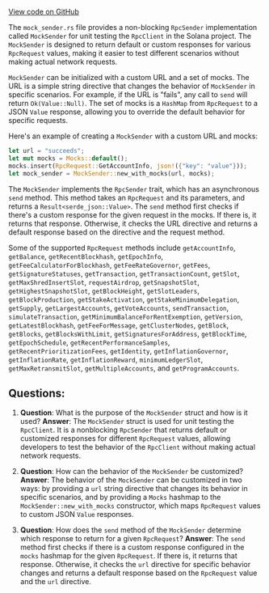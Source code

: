 
[View code on GitHub](https://github.com/solana-labs/solana/blob/master/rpc-client/src/mock_sender.rs)

The `mock_sender.rs` file provides a non-blocking `RpcSender` implementation called `MockSender` for unit testing the `RpcClient` in the Solana project. The `MockSender` is designed to return default or custom responses for various `RpcRequest` values, making it easier to test different scenarios without making actual network requests.

`MockSender` can be initialized with a custom URL and a set of mocks. The URL is a simple string directive that changes the behavior of `MockSender` in specific scenarios. For example, if the URL is "fails", any call to `send` will return `Ok(Value::Null)`. The set of mocks is a `HashMap` from `RpcRequest` to a JSON `Value` response, allowing you to override the default behavior for specific requests.

Here's an example of creating a `MockSender` with a custom URL and mocks:

```rust
let url = "succeeds";
let mut mocks = Mocks::default();
mocks.insert(RpcRequest::GetAccountInfo, json!({"key": "value"}));
let mock_sender = MockSender::new_with_mocks(url, mocks);
```

The `MockSender` implements the `RpcSender` trait, which has an asynchronous `send` method. This method takes an `RpcRequest` and its parameters, and returns a `Result<serde_json::Value>`. The `send` method first checks if there's a custom response for the given request in the mocks. If there is, it returns that response. Otherwise, it checks the URL directive and returns a default response based on the directive and the request method.

Some of the supported `RpcRequest` methods include `getAccountInfo`, `getBalance`, `getRecentBlockhash`, `getEpochInfo`, `getFeeCalculatorForBlockhash`, `getFeeRateGovernor`, `getFees`, `getSignatureStatuses`, `getTransaction`, `getTransactionCount`, `getSlot`, `getMaxShredInsertSlot`, `requestAirdrop`, `getSnapshotSlot`, `getHighestSnapshotSlot`, `getBlockHeight`, `getSlotLeaders`, `getBlockProduction`, `getStakeActivation`, `getStakeMinimumDelegation`, `getSupply`, `getLargestAccounts`, `getVoteAccounts`, `sendTransaction`, `simulateTransaction`, `getMinimumBalanceForRentExemption`, `getVersion`, `getLatestBlockhash`, `getFeeForMessage`, `getClusterNodes`, `getBlock`, `getBlocks`, `getBlocksWithLimit`, `getSignaturesForAddress`, `getBlockTime`, `getEpochSchedule`, `getRecentPerformanceSamples`, `getRecentPrioritizationFees`, `getIdentity`, `getInflationGovernor`, `getInflationRate`, `getInflationReward`, `minimumLedgerSlot`, `getMaxRetransmitSlot`, `getMultipleAccounts`, and `getProgramAccounts`.
## Questions: 
 1. **Question**: What is the purpose of the `MockSender` struct and how is it used?
   **Answer**: The `MockSender` struct is used for unit testing the `RpcClient`. It is a nonblocking `RpcSender` that returns default or customized responses for different `RpcRequest` values, allowing developers to test the behavior of the `RpcClient` without making actual network requests.

2. **Question**: How can the behavior of the `MockSender` be customized?
   **Answer**: The behavior of the `MockSender` can be customized in two ways: by providing a `url` string directive that changes its behavior in specific scenarios, and by providing a `Mocks` hashmap to the `MockSender::new_with_mocks` constructor, which maps `RpcRequest` values to custom JSON `Value` responses.

3. **Question**: How does the `send` method of the `MockSender` determine which response to return for a given `RpcRequest`?
   **Answer**: The `send` method first checks if there is a custom response configured in the `mocks` hashmap for the given `RpcRequest`. If there is, it returns that response. Otherwise, it checks the `url` directive for specific behavior changes and returns a default response based on the `RpcRequest` value and the `url` directive.